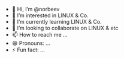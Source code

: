 - 👋 Hi, I’m @norbeev
- 👀 I’m interested in LINUX & Co.
- 🌱 I’m currently learning LINUX & Co.
- 💞️ I’m looking to collaborate on LINUX & etc
- 📫 How to reach me ...
- 😄 Pronouns: ...
- ⚡ Fun fact: ...

<!---
norbeev/norbeev is a ✨ special ✨ repository because its `README.md` (this file) appears on your GitHub profile.
You can click the Preview link to take a look at your changes.
--->
